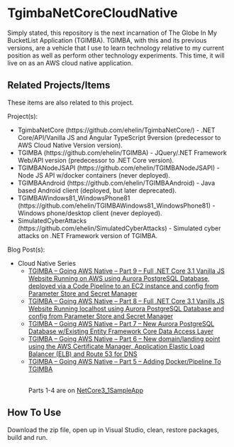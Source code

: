 # TgimbaNetCoreCloudNative
Simply stated, this repository is the next incarnation of The Globe In My BucketList Application (TGIMBA).  TGIMBA, with this and its previous versions, are a vehicle that I use to learn technology relative to my current position as well as perform other technology experiments.  This time, it will live on as an AWS cloud native application. 
<br/>
## Related Projects/Items

These items are also related to this project. 

Project(s):
<ul>
<li>TgimbaNetCore (https://github.com/ehelin/TgimbaNetCore/) - .NET Core/API/Vanilla JS and Angular TypeScript 9version (predecessor to AWS Cloud Native Version version).</li>
<li>TGIMBA (https://github.com/ehelin/TGIMBA) - JQuery/.NET Framework Web/API version (predecessor to .NET Core version).</li>
<li>TGIMBANodeJSAPI (https://github.com/ehelin/TGIMBANodeJSAPI) - Node JS API w/docker containers (never deployed).</li>
<li>TGIMBAAndroid (https://github.com/ehelin/TGIMBAAndroid) - Java based Android client (deployed, but later deprecated).</li>
<li>TGIMBAWindows81_WindowsPhone81 (https://github.com/ehelin/TGIMBAWindows81_WindowsPhone81) - Windows phone/desktop client (never deployed).</li>
<li>SimulatedCyberAttacks (https://github.com/ehelin/SimulatedCyberAttacks) - Simulated cyber attacks on .NET Framework version of TGIMBA.</li>
</ul>

Blog Post(s):
<ul>
	<li>Cloud Native Series
		<ul>
			<li>
				<a href="https://erichelin.wordpress.com/2021/08/30/tgimba-going-aws-native-part-9-full-net-core-3-1-vanills-js-website-running-on-aws-using-aurora-postgresql-database/">TGIMBA – Going AWS Native – Part 9 – Full .NET Core 3.1 Vanilla JS Website Running on AWS using Aurora PostgreSQL Database, deployed via a Code Pipeline to an EC2 instance and config from Parameter Store and Secret Manager</a>
			</li>
			<li>
				<a href="https://erichelin.wordpress.com/2021/05/14/tgimba-going-aws-native-part-8-full-website-running-localhost-using-aurora-postgresql-database-and-config-from-parameter-store-and-secret-manager/">TGIMBA – Going AWS Native – Part 8 – Full .NET Core 3.1 Vanills JS Website Running localhost using Aurora PostgreSQL Database and config from Parameter Store and Secret Manager</a>
			</li>
			<li>
				<a href="https://erichelin.wordpress.com/2021/04/04/tgimba-going-aws-native-part-6-new-domain-landing-point-using-aws/">TGIMBA – Going AWS Native – Part 7 – New Aurora PostgreSQL Database w/Existing Entity Framework Core Data Access Layer</a>
			</li>
			<li>
				<a href="https://erichelin.wordpress.com/2021/04/04/tgimba-going-aws-native-part-6-new-domain-landing-point-using-aws/">TGIMBA – Going AWS Native – Part 6 – New domain/landing point using the AWS Certificate Manager, Application Elastic Load Balancer (ELB) and Route 53 for DNS</a>
			</li>
			<li>
				<a href="https://erichelin.wordpress.com/2021/03/08/tgimba-going-aws-native-part-5-adding-docker-pipeline-to-tgimba-2/">TGIMBA – Going AWS Native – Part 5 – Adding Docker/Pipeline To TGIMBA</a>
			</li>
			<br/>
          <p>Parts 1-4 are on <a href="https://github.com/ehelin/NetCore3_1SampleApp">NetCore3_1SampleApp</a></p>
		</ul>
	</li>
</ul>

## How To Use
Download the zip file, open up in Visual Studio, clean, restore packages, build and run.

